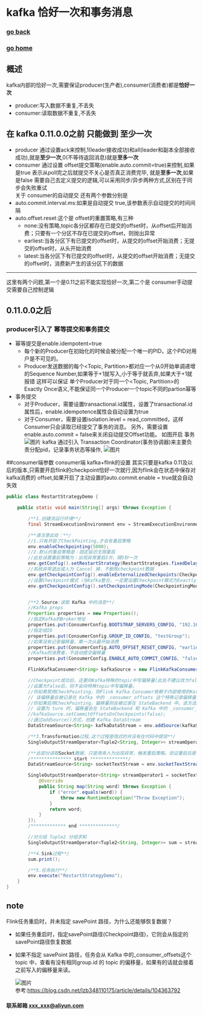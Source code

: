 # kafka 恰好一次和事务消息
### [go back](/x2q/kafka/kafka)      
### [go home](/x2q)       
  
## 概述
kafka内部的恰好一次,需要保证producer(生产者),consumer(消费者)都是**恰好一次**
+ producer:写入数据不重复,不丢失
+ consumer:读取数据不重复,不丢失

## 在 kafka  0.11.0.0之前 只能做到 至少一次
+ producer 通过设置ack来控制,1(leader接收成功)和all(leader和副本全部接收成功),就是**至少一次**,0(不等待返回消息)就是**至多一次**
+ consumer 通过设置 offset提交策略(enable.auto.commit=true)来控制,如果是true 表示从poll完之后就提交不关心是否真正消费完毕,
就是**至多一次**,如果是false 需要自己去定义提交的逻辑,可以采用同步/异步两种方式,区别在于同步会失败重试   
关于 consumer的自动提交 还有两个参数分别是 
+ auto.commit.interval.ms:如果是自动提交 true,该参数表示自动提交的时间间隔
+ auto.offset.reset:这个是 offset的重置策略,有三种 
    + none:没有策略,topic各分区都存在已提交的offset时，从offset后开始消费；只要有一个分区不存在已提交的offset，则抛出异常
    + earliest:当各分区下有已提交的offset时，从提交的offset开始消费；无提交的offset时，从头开始消费
    + latest:当各分区下有已提交的offset时，从提交的offset开始消费；无提交的offset时，消费新产生的该分区下的数据
-----------------------------------
这里有两个问题,第一个是0.11之前不能实现恰好一次,第二个是 consumer手动提交需要自己控制逻辑
##  0.11.0.0之后 

### producer引入了 幂等提交和事务提交 
+ 幂等提交是enable.idempotent=true
    + 每个新的Producer在初始化的时候会被分配一个唯一的PID，这个PID对用户是不可见的。
    + Producer发送数据的每个<Topic, Partition>都对应一个从0开始单调递增的Sequence Number,如果等于+1就写入,小于等于就丢弃,如果大于+1就报错
    这样可以保证 单个Producer对于同一个<Topic, Partition>的Exactly Once语义,不能保证同一个Producer一个topic不同的partion幂等
+ 事务提交
    + 对于Producer，需要设置transactional.id属性，设置了transactional.id属性后，enable.idempotence属性会自动设置为true
    + 对于Consumer，需要设置isolation.level = read_committed，这样Consumer只会读取已经提交了事务的消息。
    另外，需要设置enable.auto.commit = false来关闭自动提交Offset功能。
如图开启 事务
 ![图片](/static/img/get6.png)
kafka 通过引入 Transaction Coordinator(事务协调器)来主要负责分配pid，记录事务状态等操作,
  ![图片](/static/img/get7.png)

##consumer端参数
  consumer端 kafka+flink的设置
  其实只要是kafka 0.11及以后的版本,只需要开启flink的checkpoint恰好一次就行,因为flink会在状态中保存对kafka消费的
  offset,如果开启了主动设置的auto.commit.enable = true就会自动失效
                                                                              
                                                                              
```java
public class RestartStrategyDemo {

    public static void main(String[] args) throws Exception {

        /**1.创建流运行环境**/
        final StreamExecutionEnvironment env = StreamExecutionEnvironment.getExecutionEnvironment();

        /**请注意此处：**/
        //1.只有开启了CheckPointing,才会有重启策略
        env.enableCheckpointing(5000);
        //2.默认的重启策略是：固定延迟无限重启
        //此处设置重启策略为：出现异常重启3次，隔5秒一次
        env.getConfig().setRestartStrategy(RestartStrategies.fixedDelayRestart(2, Time.seconds(2)));
        //系统异常退出或人为 Cancel 掉，不删除checkpoint数据
        env.getCheckpointConfig().enableExternalizedCheckpoints(CheckpointConfig.ExternalizedCheckpointCleanup.RETAIN_ON_CANCELLATION);
        //设置Checkpoint模式（与Kafka整合，一定要设置Checkpoint模式为Exactly_Once）
        env.getCheckpointConfig().setCheckpointingMode(CheckpointingMode.EXACTLY_ONCE);


        /**2.Source:读取 Kafka 中的消息**/
        //Kafka props
        Properties properties = new Properties();
        //指定Kafka的Broker地址
        properties.put(ConsumerConfig.BOOTSTRAP_SERVERS_CONFIG, "192.168.204.210:9092,192.168.204.211:9092,192.168.204.212:9092");
        //指定组ID
        properties.put(ConsumerConfig.GROUP_ID_CONFIG, "testGroup");
        //如果没有记录偏移量，第一次从最开始消费
        properties.put(ConsumerConfig.AUTO_OFFSET_RESET_CONFIG, "earliest");
        //Kafka的消费者，不自动提交偏移量
        properties.put(ConsumerConfig.ENABLE_AUTO_COMMIT_CONFIG, "false");

        FlinkKafkaConsumer<String> kafkaSource = new FlinkKafkaConsumer("testTopic", new SimpleStringSchema(), properties);

        //Checkpoint成功后，还要向Kafka特殊的topic中写偏移量(此处不建议改为false )
        //设置为false后，则不会向特殊topic中写偏移量。
        //你如果禁用CheckPointing，则Flink Kafka Consumer依赖于内部使用的Kafka客户端的自动定期偏移量提交功能。
        // 该偏移量会被记录在 Kafka 中的 _consumer_offsets 这个特殊记录偏移量的 Topic 中。
        //你如果启用CheckPointing，偏移量则会被记录在 StateBackend 中。该方法kafkaSource.setCommitOffsetsOnCheckpoints(boolean);
        // 设置为 ture 时，偏移量会在 StateBackend 和 Kafka 中的 _consumer_offsets Topic 中都会记录一份；设置为 false 时，偏移量只会在 StateBackend 中的 存储一份。
        //kafkaSource.setCommitOffsetsOnCheckpoints(false);
        //通过addSource()方式，创建 Kafka DataStream
        DataStreamSource<String> kafkaDataStream = env.addSource(kafkaSource);

        /**3.Transformation过程,这个过程是隐式的并没有在代码中提现**/
        SingleOutputStreamOperator<Tuple2<String, Integer>> streamOperator = kafkaDataStream.map(str -> Tuple2.of(str, 1)).returns(Types.TUPLE(Types.STRING, Types.INT));

        /**此部分读取Socket数据，只是用来人为出现异常，触发重启策略。验证重启后是否会再次去读之前已读过的数据(Exactly-Once)*/
        /*************** start **************/
        DataStreamSource<String> socketTextStream = env.socketTextStream("localhost", 8888);

        SingleOutputStreamOperator<String> streamOperator1 = socketTextStream.map(new MapFunction<String, String>() {
            @Override
            public String map(String word) throws Exception {
                if ("error".equals(word)) {
                    throw new RuntimeException("Throw Exception");
                }
                return word;
            }
        });
        /************* end **************/

        //对元组 Tuple2 分组求和
        SingleOutputStreamOperator<Tuple2<String, Integer>> sum = streamOperator.keyBy(0).sum(1);

        /**4.Sink过程**/
        sum.print();

        /**5.任务执行**/
        env.execute("RestartStrategyDemo");
    }
}

```

## note
Flink任务重启时，并未指定 savePoint 路径，为什么还能够恢复数据？
+ 如果任务重启时，指定savePoint路径(Checkpoint路径)，它则会从指定的savePoint路径恢复数据
+ 如果不指定 savePoint 路径，任务会从 Kafka 中的_consumer_offsets这个 topic 中，查看有没有相同group.id 的 topic 的偏移量，如果有的话就会接着之前写入的偏移量来读。
              
  ![图片](/static/img/get8.png)                                                                                     
参考:https://blog.csdn.net/lzb348110175/article/details/104363792
#### 联系邮箱 xxx_xxx@aliyun.com